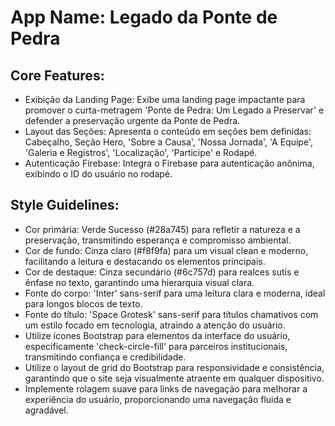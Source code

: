 # **App Name**: Legado da Ponte de Pedra

## Core Features:

- Exibição da Landing Page: Exibe uma landing page impactante para promover o curta-metragem 'Ponte de Pedra: Um Legado a Preservar' e defender a preservação urgente da Ponte de Pedra.
- Layout das Seções: Apresenta o conteúdo em seções bem definidas: Cabeçalho, Seção Hero, 'Sobre a Causa', 'Nossa Jornada', 'A Equipe', 'Galeria e Registros', 'Localização', 'Participe' e Rodapé.
- Autenticação Firebase: Integra o Firebase para autenticação anônima, exibindo o ID do usuário no rodapé.

## Style Guidelines:

- Cor primária: Verde Sucesso (#28a745) para refletir a natureza e a preservação, transmitindo esperança e compromisso ambiental.
- Cor de fundo: Cinza claro (#f8f9fa) para um visual clean e moderno, facilitando a leitura e destacando os elementos principais.
- Cor de destaque: Cinza secundário (#6c757d) para realces sutis e ênfase no texto, garantindo uma hierarquia visual clara.
- Fonte do corpo: 'Inter' sans-serif para uma leitura clara e moderna, ideal para longos blocos de texto.
- Fonte do título: 'Space Grotesk' sans-serif para títulos chamativos com um estilo focado em tecnologia, atraindo a atenção do usuário.
- Utilize ícones Bootstrap para elementos da interface do usuário, especificamente 'check-circle-fill' para parceiros institucionais, transmitindo confiança e credibilidade.
- Utilize o layout de grid do Bootstrap para responsividade e consistência, garantindo que o site seja visualmente atraente em qualquer dispositivo.
- Implemente rolagem suave para links de navegação para melhorar a experiência do usuário, proporcionando uma navegação fluida e agradável.